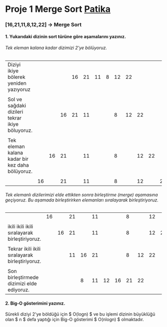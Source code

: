 # Proje 1 Merge Sort [Patika](https://patika.dev)
### [16,21,11,8,12,22] -> Merge Sort

#### 1. Yukarıdaki dizinin sort türüne göre aşamalarını yazınız.
###### Tek eleman kalana kadar dizimizi 2'ye bölüyoruz.

|                                                 |  |  |  |  |  |  |  |  |  |  |  |  |
|-----------------------------------------------  |- |- |- |- |- |- |- |- |- |- |- |- |
|Diziyi ikiye bölerek yeniden yazıyoruz           |  |  |  |16|21|11|8 |12|22|  |  |  |
|                                                 |  |  |  |  |  |  |  |  |  |  |  |  |
|Sol ve sağdaki dizileri tekrar ikiye böluyoruz.  |  |  |16|21|11|  |  |8 |12|22|  |  |
|                                                 |  |  |  |  |  |  |  |  |  |  |  |  |
|Tek eleman kalana kadar bir kez daha bölüyoruz.  |  |16|21|  |11|  |  |8 |  |12|22|  |
|                                                 |  |  |  |  |  |  |  |  |  |  |  |  |
|                                                 |16|  |21|  |11|  |  |8 |  |12|  |22|


######  Tek elemanlı dizilerimizi elde ettikten sonra birleştirme (merge) aşamasına geçiyoruz. Bu aşamada birleştirirken elemanları sıralayarak birleştiriyoruz.

|                                                |  |  |  |  |  |  |  |  |  |  |  |  |
|----------------------------------------------- |- |- |- |- |- |- |- |- |- |- |- |- |
|                                                |16|  |21|  |11|  |  |8 |  |12|  |22|
|                                                |  |  |  |  |  |  |  |  |  |  |  |  |
|ikili ikili ikili sıralayarak birleştiriyoruz.  |  |16|21|  |11|  |  |8 |  |12|22|  |
|                                                |  |  |  |  |  |  |  |  |  |  |  |  |
|Tekrar ikili ikili sıralayarak birleştiriyoruz. |  |  |11|16|21|  |  |8 |12|22|  |  |
|                                                |  |  |  |  |  |  |  |  |  |  |  |  |
|Son birleştirmede dizimizi elde ediyoruz.       |  |  |  |8 |11|12|16|21|22|  |  |  |
    

#### 2. Big-O gösterimini yazınız.
Sürekli diziyi 2'ye böldüğü için $ O(logn) $ ve bu işlemi dizinin büyüklüğü olan $ n $ defa yaptığı için Big-O gösterimi $ O(nlogn) $ olmaktadır.
